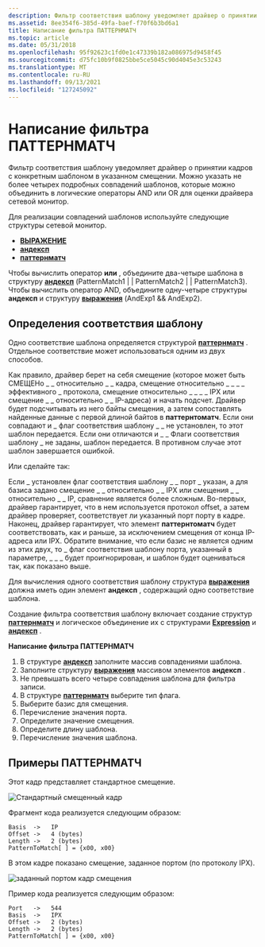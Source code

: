 ```yaml
---
description: Фильтр соответствия шаблону уведомляет драйвер о принятии кадров с конкретным шаблоном в указанном смещении.
ms.assetid: 8ee354f6-385d-49fa-baef-f70f6b3bd6a1
title: Написание фильтра ПАТТЕРНМАТЧ
ms.topic: article
ms.date: 05/31/2018
ms.openlocfilehash: 95f92623c1fd0e1c47339b182a086975d9458f45
ms.sourcegitcommit: d75fc10b9f0825bbe5ce5045c90d4045e3c53243
ms.translationtype: MT
ms.contentlocale: ru-RU
ms.lasthandoff: 09/13/2021
ms.locfileid: "127245092"
---
```

# <a name="writing-the-patternmatch-filter"></a>Написание фильтра ПАТТЕРНМАТЧ

Фильтр соответствия шаблону уведомляет драйвер о принятии кадров с конкретным шаблоном в указанном смещении. Можно указать не более четырех подробных совпадений шаблонов, которые можно объединить в логические операторы AND или OR для оценки драйвера сетевой монитор.

Для реализации совпадений шаблонов используйте следующие структуры сетевой монитор.

-   [**ВЫРАЖЕНИЕ**](expression.md)
-   [**андексп**](andexp.md)
-   [**паттернматч**](patternmatch.md)

Чтобы вычислить оператор **или** , объедините два-четыре шаблона в структуру [**андексп**](andexp.md) (PatternMatch1 \| \| PatternMatch2 \| \| PatternMatch3). Чтобы вычислить оператор AND, объедините одну-четыре структуры **андексп** и структуру [**выражения**](expression.md) (AndExp1 && AndExp2).

## <a name="pattern-match-definitions"></a>Определения соответствия шаблону

Одно соответствие шаблона определяется структурой [**паттернматч**](patternmatch.md) . Отдельное соответствие может использоваться одним из двух способов.

Как правило, драйвер берет на себя смещение (которое может быть СМЕЩЕНо \_ \_ относительно \_ \_ кадра, смещение относительно \_ \_ \_ \_ эффективного \_ протокола, смещение относительно \_ \_ \_ \_ IPX или смещение \_ \_ относительно \_ \_ IP-адреса) и начать подсчет. Драйвер будет подсчитывать из него байты смещения, а затем сопоставлять найденные данные с первой длиной байтов в **паттернтоматч**. Если они совпадают и \_ флаг соответствия шаблону \_ \_ не установлен, то этот шаблон передается. Если они отличаются и \_ \_ Флаги соответствия шаблону \_ не заданы, шаблон передается. В противном случае этот шаблон завершается ошибкой.

Или сделайте так:

Если \_ установлен флаг соответствия шаблону \_ \_ порт \_ указан, а для базиса задано смещение \_ \_ относительно \_ \_ IPX или смещения \_ \_ относительно \_ \_ IP, сравнение является более сложным. Во-первых, драйвер гарантирует, что в нем используется протокол offset, а затем драйвер проверяет, соответствует ли указанный порт порту в кадре. Наконец, драйвер гарантирует, что элемент **паттернтоматч** будет соответствовать, как и раньше, за исключением смещения от конца IP-адреса или IPX. Обратите внимание, что если базис не является одним из этих двух, то \_ флаг соответствия шаблону порта, указанный в параметре, \_ \_ \_ будет проигнорирован, и шаблон будет оцениваться так, как показано выше.

Для вычисления одного соответствия шаблону структура [**выражения**](expression.md) должна иметь один элемент **андексп** , содержащий одно соответствие шаблона.

Создание фильтра соответствия шаблону включает создание структур [**паттернматч**](patternmatch.md) и логическое объединение их с структурами [**Expression**](expression.md) и [**андексп**](andexp.md) .

**Написание фильтра ПАТТЕРНМАТЧ**

1.  В структуре [**андексп**](andexp.md) заполните массив совпадениями шаблона.
2.  Заполните структуру [**выражения**](expression.md) массивом элементов **андексп** .
3.  Не превышать всего четыре совпадения шаблона для фильтра записи.
4.  В структуре [**паттернматч**](patternmatch.md) выберите тип флага.
5.  Выберите базис для смещения.
6.  Перечисление значения порта.
7.  Определите значение смещения.
8.  Определите длину шаблона.
9.  Перечисление значения шаблона.

## <a name="patternmatch-examples"></a>Примеры ПАТТЕРНМАТЧ

Этот кадр представляет стандартное смещение.

![Стандартный смещенный кадр](images/offs-pat.png)

Фрагмент кода реализуется следующим образом:

``` syntax
Basis  ->   IP
Offset ->   4 (bytes)
Length ->   2 (bytes)
PatternToMatch[ ] = {x00, x00}
```

В этом кадре показано смещение, заданное портом (по протоколу IPX).

![заданный портом кадр смещения](images/stan-pat.png)

Пример кода реализуется следующим образом:

``` syntax
Port   ->   544
Basis  ->   IPX
Offset ->   2 (bytes)
Length ->   2 (bytes)
PatternToMatch[ ] = {x00, x00}
```

 

 



